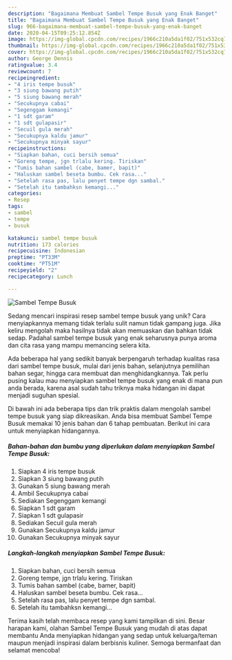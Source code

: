 ```yaml
---
description: "Bagaimana Membuat Sambel Tempe Busuk yang Enak Banget"
title: "Bagaimana Membuat Sambel Tempe Busuk yang Enak Banget"
slug: 966-bagaimana-membuat-sambel-tempe-busuk-yang-enak-banget
date: 2020-04-15T09:25:12.854Z
image: https://img-global.cpcdn.com/recipes/1966c210a5da1f02/751x532cq70/sambel-tempe-busuk-foto-resep-utama.jpg
thumbnail: https://img-global.cpcdn.com/recipes/1966c210a5da1f02/751x532cq70/sambel-tempe-busuk-foto-resep-utama.jpg
cover: https://img-global.cpcdn.com/recipes/1966c210a5da1f02/751x532cq70/sambel-tempe-busuk-foto-resep-utama.jpg
author: George Dennis
ratingvalue: 3.4
reviewcount: 7
recipeingredient:
- "4 iris tempe busuk"
- "3 siung bawang putih"
- "5 siung bawang merah"
- "Secukupnya cabai"
- "Segenggam kemangi"
- "1 sdt garam"
- "1 sdt gulapasir"
- "Secuil gula merah"
- "Secukupnya kaldu jamur"
- "Secukupnya minyak sayur"
recipeinstructions:
- "Siapkan bahan, cuci bersih semua"
- "Goreng tempe, jgn trlalu kering. Tiriskan"
- "Tumis bahan sambel (cabe, bamer, bapit)"
- "Haluskan sambel beseta bumbu. Cek rasa..."
- "Setelah rasa pas, lalu penyet tempe dgn sambal."
- "Setelah itu tambahksn kemangi..."
categories:
- Resep
tags:
- sambel
- tempe
- busuk

katakunci: sambel tempe busuk 
nutrition: 173 calories
recipecuisine: Indonesian
preptime: "PT33M"
cooktime: "PT51M"
recipeyield: "2"
recipecategory: Lunch

---
```



![Sambel Tempe Busuk](https://img-global.cpcdn.com/recipes/1966c210a5da1f02/751x532cq70/sambel-tempe-busuk-foto-resep-utama.jpg)

Sedang mencari inspirasi resep sambel tempe busuk yang unik? Cara menyiapkannya memang tidak terlalu sulit namun tidak gampang juga. Jika keliru mengolah maka hasilnya tidak akan memuaskan dan bahkan tidak sedap. Padahal sambel tempe busuk yang enak seharusnya punya aroma dan cita rasa yang mampu memancing selera kita.

Ada beberapa hal yang sedikit banyak berpengaruh terhadap kualitas rasa dari sambel tempe busuk, mulai dari jenis bahan, selanjutnya pemilihan bahan segar, hingga cara membuat dan menghidangkannya. Tak perlu pusing kalau mau menyiapkan sambel tempe busuk yang enak di mana pun anda berada, karena asal sudah tahu triknya maka hidangan ini dapat menjadi suguhan spesial.




Di bawah ini ada beberapa tips dan trik praktis dalam mengolah sambel tempe busuk yang siap dikreasikan. Anda bisa membuat Sambel Tempe Busuk memakai 10 jenis bahan dan 6 tahap pembuatan. Berikut ini cara untuk menyiapkan hidangannya.

<!--inarticleads1-->

##### Bahan-bahan dan bumbu yang diperlukan dalam menyiapkan Sambel Tempe Busuk:

1. Siapkan 4 iris tempe busuk
1. Siapkan 3 siung bawang putih
1. Gunakan 5 siung bawang merah
1. Ambil Secukupnya cabai
1. Sediakan Segenggam kemangi
1. Siapkan 1 sdt garam
1. Siapkan 1 sdt gulapasir
1. Sediakan Secuil gula merah
1. Gunakan Secukupnya kaldu jamur
1. Gunakan Secukupnya minyak sayur




<!--inarticleads2-->

##### Langkah-langkah menyiapkan Sambel Tempe Busuk:

1. Siapkan bahan, cuci bersih semua
1. Goreng tempe, jgn trlalu kering. Tiriskan
1. Tumis bahan sambel (cabe, bamer, bapit)
1. Haluskan sambel beseta bumbu. Cek rasa...
1. Setelah rasa pas, lalu penyet tempe dgn sambal.
1. Setelah itu tambahksn kemangi...




Terima kasih telah membaca resep yang kami tampilkan di sini. Besar harapan kami, olahan Sambel Tempe Busuk yang mudah di atas dapat membantu Anda menyiapkan hidangan yang sedap untuk keluarga/teman maupun menjadi inspirasi dalam berbisnis kuliner. Semoga bermanfaat dan selamat mencoba!
